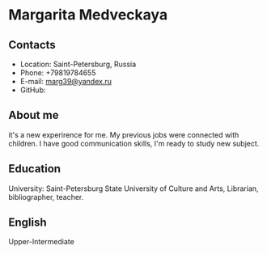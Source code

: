 # Margarita Medveckaya
## Contacts
* Location: Saint-Petersburg, Russia
* Phone: +79819784655
* E-mail: marg39@yandex.ru
* GitHub:
## About me
it's a new experirence for me. My previous jobs were connected with children. I have good communication skills, I'm ready to study new subject.
## Education
University: Saint-Petersburg State University of Culture and Arts, Librarian, bibliographer, teacher.
## English
Upper-Intermediate
